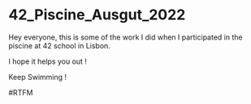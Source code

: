 # 42_Piscine_Ausgut_2022

Hey everyone, this is some of the work I did when I participated in the piscine at 42 school in Lisbon.

I hope it helps you out !

Keep Swimming !

#RTFM
